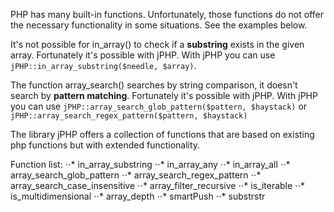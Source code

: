 PHP has many built-in functions. Unfortunately, those functions do not offer the necessary functionality in some situations. See the examples below. 

It's not possible for in_array() to check if a **substring** exists in the given array. Fortunately it's possible with jPHP. 
With jPHP you can use `jPHP::in_array_substring($needle, $array)`. 
 
The function array_search() searches by string comparison, it doesn't search by **pattern matching**. Fortunately it's possible with jPHP.
With jPHP you can use `jPHP::array_search_glob_pattern($pattern, $haystack)` or `jPHP::array_search_regex_pattern($pattern, $haystack)`
 
The library jPHP offers a collection of functions that are based on existing php functions but with extended functionality.

Function list: 
⋅⋅* in_array_substring
⋅⋅* in_array_any
⋅⋅* in_array_all
⋅⋅* array_search_glob_pattern
⋅⋅* array_search_regex_pattern
⋅⋅* array_search_case_insensitive
⋅⋅* array_filter_recursive
⋅⋅* is_iterable
⋅⋅* is_multidimensional
⋅⋅* array_depth
⋅⋅* smartPush
⋅⋅* substrstr
